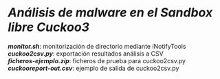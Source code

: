 # ***Análisis de malware en el Sandbox libre Cuckoo3***
 ***monitor.sh***: monitorización de directorio mediante iNotifyTools<br>
 ***cuckoo2csv.py***: exportación resultados análisis a CSV<br>
 ***ficheros-ejemplo.zip***: ficheros de prueba para cuckoo2csv.py<br>
 ***cuckooreport-out.csv***: ejemplo de salida de cuckoo2csv.py
